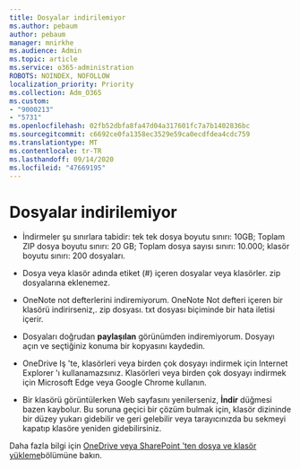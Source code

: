 ```yaml
---
title: Dosyalar indirilemiyor
ms.author: pebaum
author: pebaum
manager: mnirkhe
ms.audience: Admin
ms.topic: article
ms.service: o365-administration
ROBOTS: NOINDEX, NOFOLLOW
localization_priority: Priority
ms.collection: Adm_O365
ms.custom:
- "9000213"
- "5731"
ms.openlocfilehash: 02fb52dbfa8fa47d04a317601fc7a7b1402836bc
ms.sourcegitcommit: c6692ce0fa1358ec3529e59ca0ecdfdea4cdc759
ms.translationtype: MT
ms.contentlocale: tr-TR
ms.lasthandoff: 09/14/2020
ms.locfileid: "47669195"
---
```

# <a name="unable-to-download-files"></a>Dosyalar indirilemiyor

- İndirmeler şu sınırlara tabidir: tek tek dosya boyutu sınırı: 10GB; Toplam ZIP dosya boyutu sınırı: 20 GB; Toplam dosya sayısı sınırı: 10.000; klasör boyutu sınırı: 200 dosyaları.
- Dosya veya klasör adında etiket (#) içeren dosyalar veya klasörler. zip dosyalarına eklenemez.  
    
- OneNote not defterlerini indiremiyorum. OneNote Not defteri içeren bir klasörü indirirseniz,. zip dosyası. txt dosyası biçiminde bir hata iletisi içerir.  
    
- Dosyaları doğrudan **paylaşılan**  görünümden indiremiyorum. Dosyayı açın ve seçtiğiniz konuma bir kopyasını kaydedin.  
    
- OneDrive Iş 'te, klasörleri veya birden çok dosyayı indirmek için Internet Explorer 'ı kullanamazsınız. Klasörleri veya birden çok dosyayı indirmek için Microsoft Edge veya Google Chrome kullanın.  
    
- Bir klasörü görüntülerken Web sayfasını yenilerseniz, **İndir** düğmesi bazen kaybolur. Bu soruna geçici bir çözüm bulmak için, klasör dizininde bir düzey yukarı gidebilir ve geri gelebilir veya tarayıcınızda bu sekmeyi kapatıp klasöre yeniden gidebilirsiniz.  
    
Daha fazla bilgi için [OneDrive veya SharePoint 'ten dosya ve klasör yükleme](https://support.office.com/article/download-files-and-folders-from-onedrive-or-sharepoint-5c7397b7-19c7-4893-84fe-d02e8fa5df05)bölümüne bakın.
